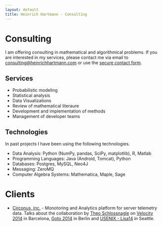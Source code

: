 ```yaml
---
layout: default
title: Heinrich Hartmann - Consulting
---
```


# Consulting

I am offering consulting in mathematical and algorithmical problems.
If you are interested in my services, please contact me via email to
<a href="mailto:consulting@heinrichhartmann.com">consulting@heinrichhartmann.com</a>
or use the <a href="#" onclick='javascript:window.open("https://encrypt.to/hartmann",
"_blank", "toolbar=no, scrollbars=no, resizable=yes, width=800,
height=650");'>secure contact form</a>.


## Services

* Probabilistic modeling
* Statistical analysis
* Data Visualizations
* Review of mathematical literaure
* Development and implementation of methods
* Management of developer teams

## Technologies

In past projects I have been using the following technologies.

* Data Analysis: Python (NumPy, pandas, SciPy, matplotlib), R, Matlab
* Programming Languages: Java (Android, Tomcat), Python
* Databases: Postgres, MySQL, Neo4J
* Messaging: ZeroMQ
* Computer Algebra Systems: Mathematica, Maple, Sage

# Clients

* [Circonus, inc.](http://www.circonus.com/) - Monotoring and Analytics platform for server telemetry data.
  Talks about the collaboration by [Theo Schlossnagle](https://twitter.com/postwait) on [Velocity 2014](http://velocityconf.com/velocityeu2014/public/schedule/speaker/4103) in Barcelona, [Goto 2014](http://gotocon.com/berlin-2014/presentation/Applying%20Quantitative%20Analysis%20to%20Large-Scale%20Operations) in Berlin and [USENIX - Lisa14](https://www.usenix.org/conference/lisa14/conference-program/presentation/schlossnagle) in Seattle.
